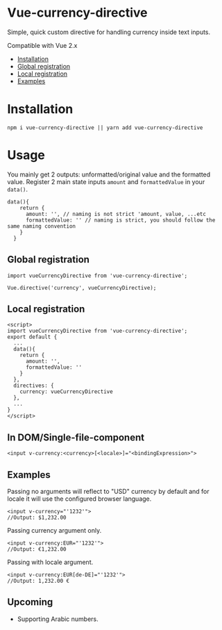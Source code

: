 # Vue-currency-directive
Simple, quick custom directive for handling currency inside text inputs.

Compatible with Vue 2.x
- <a href="#installation">Installation</a>
- <a href="#global-registration">Global registration</a>
- <a href="#local-registration">Local registration</a>
- <a href="#examples">Examples</a>

# Installation
`npm i vue-currency-directive || yarn add vue-currency-directive`

# Usage
You mainly get 2 outputs: unformatted/original value and the formatted value. Register 2 main state inputs `amount` and `formattedValue` in your `data()`.
```
data(){
    return {
      amount: '', // naming is not strict 'amount, value, ...etc
      formattedValue: '' // naming is strict, you should follow the same naming convention
    }
  }
```
## Global registration
```
import vueCurrencyDirective from 'vue-currency-directive';

Vue.directive('currency', vueCurrencyDirective);
```

## Local registration
```
<script>
import vueCurrencyDirective from 'vue-currency-directive';
export default {
  ...
  data(){
    return {
      amount: '',
      formattedValue: ''
    }
  },
  directives: {
    currency: vueCurrencyDirective
  },
  ...
}
</script>
```

## In DOM/Single-file-component
`<input v-currency:<currency>[<locale>]="<bindingExpression>">`

## Examples
Passing no arguments will reflect to "USD" currency by default and for locale it will use the configured browser language.  
```
<input v-currency="'1232'">
//Output: $1,232.00
```

Passing currency argument only.  
```
<input v-currency:EUR="'1232'">
//Output: €1,232.00
```

Passing with locale argument.  
```
<input v-currency:EUR[de-DE]="'1232'">
//Output: 1,232.00 €
```

## Upcoming
- Supporting Arabic numbers.